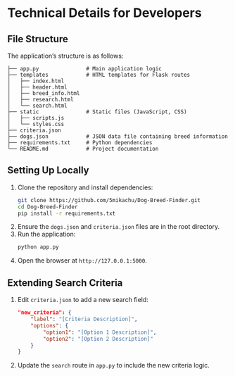 # Technical Details for Developers

## File Structure
The application’s structure is as follows:
```text
├── app.py               # Main application logic
├── templates            # HTML templates for Flask routes
│   ├── index.html
│   ├── header.html
│   ├── breed_info.html
│   ├── research.html
│   └── search.html
├── static               # Static files (JavaScript, CSS)
│   ├── scripts.js
│   └── styles.css
├── criteria.json
├── dogs.json            # JSON data file containing breed information
├── requirements.txt     # Python dependencies
└── README.md            # Project documentation
```

## Setting Up Locally
1. Clone the repository and install dependencies:
   ```bash
   git clone https://github.com/5mikachu/Dog-Breed-Finder.git
   cd Dog-Breed-Finder
   pip install -r requirements.txt
   ```
2. Ensure the `dogs.json` and `criteria.json` files are in the root directory.
3. Run the application:
   ```bash
   python app.py
   ```
4. Open the browser at `http://127.0.0.1:5000`.

## Extending Search Criteria
1. Edit `criteria.json` to add a new search field:
   ```json
   "new_criteria": {
       "label": "[Criteria Description]",
       "options": {
           "option1": "[Option 1 Description]",
           "option2": "[Option 2 Description]"
       }
   }
   ```
2. Update the `search` route in `app.py` to include the new criteria logic.